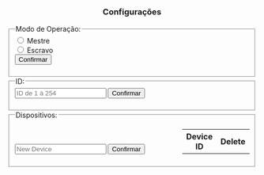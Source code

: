 <center>
    <h3>Configurações</h3>
</center>

<fieldset>
    <legend>Modo de Operação:</legend>
    <form target="_blank" action="/set/mode" id="mode" method="POST">
        <input type="radio" id="master" name="mode" value="master">
        <label for="master">Mestre</label><br>
        <input type="radio" id="slave" name="mode" value="slave">
        <label for="slave">Escravo</label><br>
        <input onclick="window.location.href = '/settings.html';" type="submit" value="Confirmar">
    </form>
</fieldset>

<fieldset>
    <legend>ID:</legend>
    <form target="_blank" action="/set/id" id="mode" method="POST">
        <input type="text" name="id" id="id" placeholder="ID de 1 à 254" pattern="([1-9]|[1-9][0-9]|1[0-9][0-9]|2[0-4][0-9]|25[0-4])$">
        <input onclick="window.location.href = '/settings.html';" type="submit" value="Confirmar">
    </form>
</fieldset>

<fieldset id="devices-fieldset">
    <legend>Dispositivos:</legend>
    <div style="width: 100%; display: table;">
        <div style="display: table-row">
            <div style="width: 600px; display: table-cell;">
            <form target="_blank" action="/add/device" id="mode" method="POST">
                <input type="text" name="device" id="device" placeholder="New Device" pattern="([1-9]|[1-9][0-9]|1[0-9][0-9]|2[0-4][0-9]|25[0-4])$">
                <input onclick="window.location.href = '/settings.html';" type="submit" value="Confirmar">
            </form>
            </div>
            <div id="devices-div" style="display: table-cell;">
                <table id="devices-table">
                    <tr>
                        <th>Device ID</th>
                        <th>Delete</th>
                    </tr>
                </table>
            </div>
        </div>
    </div>
</fieldset>

